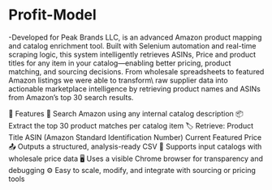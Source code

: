 # Profit-Model
-Developed for Peak Brands LLC, is an advanced Amazon product mapping and catalog enrichment tool. Built with Selenium automation and real-time scraping logic, this system intelligently retrieves ASINs, Price and product titles for any item in your catalog—enabling better pricing, product matching, and sourcing decisions. From wholesale spreadsheets to featured Amazon listings we were able to transform\ raw supplier data into actionable marketplace intelligence by retrieving product names and ASINs from Amazon’s top 30 search results.

🚀 Features
🔎 Search Amazon using any internal catalog description
📦 Extract the top 30 product matches per catalog item
🏷️ Retrieve:
Product Title
ASIN (Amazon Standard Identification Number)
Current Featured Price
📤 Outputs a structured, analysis-ready CSV
📄 Supports input catalogs with wholesale price data
🖥️ Uses a visible Chrome browser for transparency and debugging
⚙️ Easy to scale, modify, and integrate with sourcing or pricing tools
